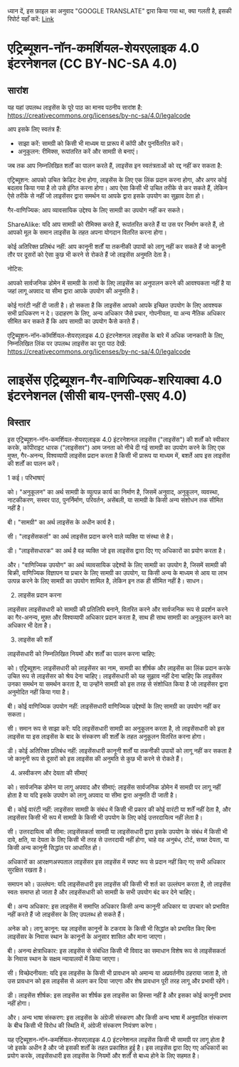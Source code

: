 ध्यान दें, इस फ़ाइल का अनुवाद "GOOGLE TRANSLATE" द्वारा किया गया था, क्या गलती है, इसकी रिपोर्ट यहाँ करें: [Link](https://github.com/14wual/vkm/pulls)

# एट्रिब्यूशन-नॉन-कमर्शियल-शेयरएलाइक 4.0 इंटरनेशनल (CC BY-NC-SA 4.0)

## सारांश

यह यहां उपलब्ध लाइसेंस के पूरे पाठ का मानव पठनीय सारांश है: https://creativecommons.org/licenses/by-nc-sa/4.0/legalcode

आप इसके लिए स्वतंत्र हैं:

- साझा करें: सामग्री को किसी भी माध्यम या प्रारूप में कॉपी और पुनर्वितरित करें।
- अनुकूलन: रीमिक्स, रूपांतरित करें और सामग्री से बनाएं।

जब तक आप निम्नलिखित शर्तों का पालन करते हैं, लाइसेंस इन स्वतंत्रताओं को रद्द नहीं कर सकता है:

एट्रिब्यूशन: आपको उचित क्रेडिट देना होगा, लाइसेंस के लिए एक लिंक प्रदान करना होगा, और अगर कोई बदलाव किया गया है तो उसे इंगित करना होगा। आप ऐसा किसी भी उचित तरीके से कर सकते हैं, लेकिन ऐसे तरीके से नहीं जो लाइसेंसर द्वारा समर्थन या आपके द्वारा इसके उपयोग का सुझाव देता हो।

गैर-वाणिज्यिक: आप व्यावसायिक उद्देश्य के लिए सामग्री का उपयोग नहीं कर सकते।

ShareAlike: यदि आप सामग्री को रीमिक्स करते हैं, रूपांतरित करते हैं या उस पर निर्माण करते हैं, तो आपको मूल के समान लाइसेंस के तहत अपना योगदान वितरित करना होगा।

कोई अतिरिक्त प्रतिबंध नहीं: आप कानूनी शर्तों या तकनीकी उपायों को लागू नहीं कर सकते हैं जो कानूनी तौर पर दूसरों को ऐसा कुछ भी करने से रोकते हैं जो लाइसेंस अनुमति देता है।

नोटिस:

आपको सार्वजनिक डोमेन में सामग्री के तत्वों के लिए लाइसेंस का अनुपालन करने की आवश्यकता नहीं है या जहां लागू अपवाद या सीमा द्वारा आपके उपयोग की अनुमति है।

कोई गारंटी नहीं दी जाती है। हो सकता है कि लाइसेंस आपको आपके इच्छित उपयोग के लिए आवश्यक सभी प्राधिकरण न दे। उदाहरण के लिए, अन्य अधिकार जैसे प्रचार, गोपनीयता, या अन्य नैतिक अधिकार सीमित कर सकते हैं कि आप सामग्री का उपयोग कैसे करते हैं।

एट्रिब्यूशन-नॉन-कॉमर्शियल-शेयरएलाइक 4.0 इंटरनेशनल लाइसेंस के बारे में अधिक जानकारी के लिए, निम्नलिखित लिंक पर उपलब्ध लाइसेंस का पूरा पाठ देखें: https://creativecommons.org/licenses/by-nc-sa/4.0/legalcode

# लाइसेंस एट्रिब्यूशन-गैर-वाणिज्यिक-शरियाक्वा 4.0 इंटरनेशनल (सीसी बाय-एनसी-एसए 4.0)

## विस्तार

इस एट्रिब्यूशन-नॉन-कमर्शियल-शेयरएलाइक 4.0 इंटरनेशनल लाइसेंस ("लाइसेंस") की शर्तों को स्वीकार करके, कॉपीराइट धारक ("लाइसेंसर") आम जनता को नीचे दी गई सामग्री का उपयोग करने के लिए एक मुफ्त, गैर-अनन्य, विश्वव्यापी लाइसेंस प्रदान करता है किसी भी प्रारूप या माध्यम में, बशर्ते आप इस लाइसेंस की शर्तों का पालन करें।

1 कई। परिभाषाएं

को। "अनुकूलन" का अर्थ सामग्री के व्युत्पन्न कार्य का निर्माण है, जिसमें अनुवाद, अनुकूलन, व्यवस्था, नाटकीकरण, सस्वर पाठ, पुनर्निर्माण, परिवर्तन, असेंबली, या सामग्री के किसी अन्य संशोधन तक सीमित नहीं है।

बी। "सामग्री" का अर्थ लाइसेंस के अधीन कार्य है।

सी। "लाइसेंसकर्ता" का अर्थ लाइसेंस प्रदान करने वाले व्यक्ति या संस्था से है।

डी। "लाइसेंसधारक" का अर्थ है वह व्यक्ति जो इस लाइसेंस द्वारा दिए गए अधिकारों का प्रयोग करता है।

और। "वाणिज्यिक उपयोग" का अर्थ व्यावसायिक उद्देश्यों के लिए सामग्री का उपयोग है, जिसमें सामग्री की बिक्री, वाणिज्यिक विज्ञापन या प्रचार के लिए सामग्री का उपयोग, या किसी अन्य के माध्यम से आय या लाभ उत्पन्न करने के लिए सामग्री का उपयोग शामिल है, लेकिन इन तक ही सीमित नहीं है। साधन।

2. लाइसेंस प्रदान करना

लाइसेंसर लाइसेंसधारी को सामग्री की प्रतिलिपि बनाने, वितरित करने और सार्वजनिक रूप से प्रदर्शन करने का गैर-अनन्य, मुफ़्त और विश्वव्यापी अधिकार प्रदान करता है, साथ ही साथ सामग्री का अनुकूलन करने का अधिकार भी देता है।

3. लाइसेंस की शर्तें

लाइसेंसधारी को निम्नलिखित नियमों और शर्तों का पालन करना चाहिए:

को। एट्रिब्यूशन: लाइसेंसधारी को लाइसेंसर का नाम, सामग्री का शीर्षक और लाइसेंस का लिंक प्रदान करके उचित रूप से लाइसेंसर को श्रेय देना चाहिए। लाइसेंसधारी को यह सुझाव नहीं देना चाहिए कि लाइसेंसर उनका समर्थन या समर्थन करता है, या उन्होंने सामग्री को इस तरह से संशोधित किया है जो लाइसेंसर द्वारा अनुमोदित नहीं किया गया है।

बी। कोई वाणिज्यिक उपयोग नहीं: लाइसेंसधारी वाणिज्यिक उद्देश्यों के लिए सामग्री का उपयोग नहीं कर सकता।

सी। समान रूप से साझा करें: यदि लाइसेंसधारी सामग्री का अनुकूलन करता है, तो लाइसेंसधारी को इस लाइसेंस या इस लाइसेंस के बाद के संस्करण की शर्तों के तहत अनुकूलन वितरित करना होगा।

डी। कोई अतिरिक्त प्रतिबंध नहीं: लाइसेंसधारी कानूनी शर्तों या तकनीकी उपायों को लागू नहीं कर सकता है जो कानूनी रूप से दूसरों को इस लाइसेंस की अनुमति से कुछ भी करने से रोकते हैं।

4. अस्वीकरण और देयता की सीमाएं

को। सार्वजनिक डोमेन या लागू अपवाद और सीमाएं: लाइसेंस सार्वजनिक डोमेन में सामग्री पर लागू नहीं होता है या यदि इसके उपयोग को लागू अपवाद या सीमा द्वारा अनुमति दी जाती है।

बी। कोई वारंटी नहीं: लाइसेंसर सामग्री के संबंध में किसी भी प्रकार की कोई वारंटी या शर्तें नहीं देता है, और लाइसेंसर किसी भी रूप में सामग्री के किसी भी उपयोग के लिए कोई उत्तरदायित्व नहीं लेता है।

सी। उत्तरदायित्व की सीमा: लाइसेंसकर्ता सामग्री या लाइसेंसधारी द्वारा इसके उपयोग के संबंध में किसी भी दावे, क्षति, या देयता के लिए किसी भी तरह से उत्तरदायी नहीं होगा, चाहे वह अनुबंध, टोर्ट, सख्त देयता, या किसी अन्य कानूनी सिद्धांत पर आधारित हो।

अधिकारों का आरक्षणअस्पताल
लाइसेंसर इस लाइसेंस में स्पष्ट रूप से प्रदान नहीं किए गए सभी अधिकार सुरक्षित रखता है।

समापन
को। उल्लंघन: यदि लाइसेंसधारी इस लाइसेंस की किसी भी शर्त का उल्लंघन करता है, तो लाइसेंस स्वतः समाप्त हो जाता है और लाइसेंसधारी को सामग्री के सभी उपयोग बंद कर देने चाहिए।

बी। अन्य अधिकार: इस लाइसेंस में समाप्ति अधिकार किसी अन्य कानूनी अधिकार या उपचार को प्रभावित नहीं करते हैं जो लाइसेंसर के लिए उपलब्ध हो सकते हैं।

अनेक
को। लागू कानून: यह लाइसेंस कानूनों के टकराव के किसी भी सिद्धांत को प्रभावित किए बिना लाइसेंसर के निवास स्थान के कानूनों के अनुसार शासित और माना जाएगा।

बी। अनन्य क्षेत्राधिकार: इस लाइसेंस से संबंधित किसी भी विवाद का समाधान विशेष रूप से लाइसेंसकर्ता के निवास स्थान के सक्षम न्यायालयों में किया जाएगा।

सी। विच्छेदनीयता: यदि इस लाइसेंस के किसी भी प्रावधान को अमान्य या अप्रवर्तनीय ठहराया जाता है, तो उस प्रावधान को इस लाइसेंस से अलग कर दिया जाएगा और शेष प्रावधान पूरी तरह लागू और प्रभावी रहेंगे।

डी। लाइसेंस शीर्षक: इस लाइसेंस का शीर्षक इस लाइसेंस का हिस्सा नहीं है और इसका कोई कानूनी प्रभाव नहीं होगा।

और। अन्य भाषा संस्करण: इस लाइसेंस के अंग्रेजी संस्करण और किसी अन्य भाषा में अनुवादित संस्करण के बीच किसी भी विरोध की स्थिति में, अंग्रेजी संस्करण नियंत्रण करेगा।

यह एट्रिब्यूशन-नॉन-कमर्शियल-शेयरएलाइक 4.0 इंटरनेशनल लाइसेंस किसी भी सामग्री पर लागू होता है जो इसके अधीन है और जो इसकी शर्तों के तहत प्रकाशित हुई है। इस लाइसेंस द्वारा दिए गए अधिकारों का प्रयोग करके, लाइसेंसधारी इस लाइसेंस के नियमों और शर्तों से बाध्य होने के लिए सहमत है।